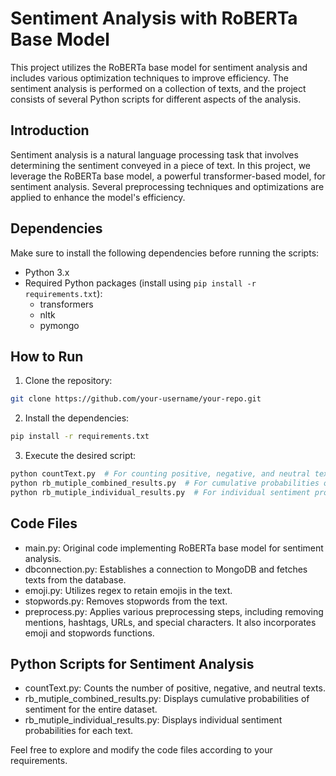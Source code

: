 # Sentiment Analysis with RoBERTa Base Model

This project utilizes the RoBERTa base model for sentiment analysis and includes various optimization techniques to improve efficiency. The sentiment analysis is performed on a collection of texts, and the project consists of several Python scripts for different aspects of the analysis.

## Introduction

Sentiment analysis is a natural language processing task that involves determining the sentiment conveyed in a piece of text. In this project, we leverage the RoBERTa base model, a powerful transformer-based model, for sentiment analysis. Several preprocessing techniques and optimizations are applied to enhance the model's efficiency.

## Dependencies

Make sure to install the following dependencies before running the scripts:

- Python 3.x
- Required Python packages (install using `pip install -r requirements.txt`):
  - transformers
  - nltk
  - pymongo

## How to Run

1. Clone the repository:
   
```sh
git clone https://github.com/your-username/your-repo.git
```
   
2. Install the dependencies:

```sh
pip install -r requirements.txt
```  

3. Execute the desired script:


  ```bash
  python countText.py  # For counting positive, negative, and neutral texts
  python rb_mutiple_combined_results.py  # For cumulative probabilities of sentiment
  python rb_mutiple_individual_results.py  # For individual sentiment probabilities
  ```


## Code Files

- main.py: Original code implementing RoBERTa base model for sentiment analysis.
- dbconnection.py: Establishes a connection to MongoDB and fetches texts from the database.
- emoji.py: Utilizes regex to retain emojis in the text.
- stopwords.py: Removes stopwords from the text.
- preprocess.py: Applies various preprocessing steps, including removing mentions, hashtags, URLs, and special characters. It also incorporates emoji and stopwords functions.

## Python Scripts for Sentiment Analysis

- countText.py: Counts the number of positive, negative, and neutral texts.
- rb_mutiple_combined_results.py: Displays cumulative probabilities of sentiment for the entire dataset.
- rb_mutiple_individual_results.py: Displays individual sentiment probabilities for each text.

Feel free to explore and modify the code files according to your requirements.

